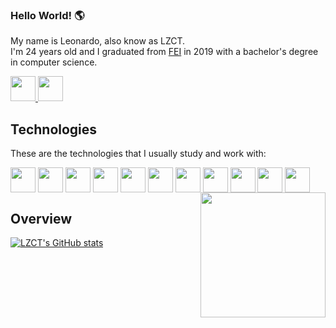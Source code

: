 ### Hello World! 🌎
My name is Leonardo, also know as LZCT. <br>
I'm 24 years old and I graduated from <a href="https://portal.fei.edu.br/">FEI</a> in 2019 with a bachelor's degree in computer science.
<div style="display> inline_block">
  <a href="https://www.linkedin.com/in/leocastabelli/">
    <img height="40" width="40" src="https://cdn.jsdelivr.net/gh/devicons/devicon/icons/linkedin/linkedin-original.svg" />
  </a>
  <a href="https://leocastabelli.vercel.app/">
    <img height="40" width="40" src="https://upload.wikimedia.org/wikipedia/commons/thumb/c/c4/Globe_icon.svg/420px-Globe_icon.svg.png?20180308223847" />
  </a>
</div>        

## Technologies

These are the technologies that I usually study and work with:

<div style="display> inline_block">
  <img height="40" width="40" align="center" src="https://cdn.jsdelivr.net/gh/devicons/devicon/icons/html5/html5-plain-wordmark.svg" />
  <img height="40" width="40" align="center" src="https://cdn.jsdelivr.net/gh/devicons/devicon/icons/javascript/javascript-original.svg" />
  <img height="40" width="40" align="center" src="https://cdn.jsdelivr.net/gh/devicons/devicon/icons/css3/css3-plain-wordmark.svg" />
  <img height="40" width="40" align="center" src="https://cdn.jsdelivr.net/gh/devicons/devicon/icons/react/react-original-wordmark.svg" />
  <img height="40" width="40" align="center" src="https://cdn.jsdelivr.net/gh/devicons/devicon/icons/nextjs/nextjs-original.svg" />
  <img height="40" width="40" align="center" src="https://cdn.jsdelivr.net/gh/devicons/devicon/icons/nodejs/nodejs-original.svg" />
  <img height="40" width="40" align="center" src="https://cdn.jsdelivr.net/gh/devicons/devicon/icons/git/git-original.svg" />
  <img height="40" width="40" align="center" src="https://cdn.worldvectorlogo.com/logos/styled-components-1.svg" />
  <img height="40" width="40" align="center" src="https://cdn.jsdelivr.net/gh/devicons/devicon/icons/bootstrap/bootstrap-original.svg" />
  <img height="40" width="40" align="center" src="https://cdn.jsdelivr.net/gh/devicons/devicon/icons/python/python-original.svg" />
  <img height="40" width="40" align="center" src="https://cdn.jsdelivr.net/gh/devicons/devicon/icons/cplusplus/cplusplus-original.svg" />
  
  <img align="right" width="200" height="200" src="https://i.imgur.com/cgtEoV7.png">       
</div>
          

## Overview

[![LZCT's GitHub stats](https://github-readme-stats.vercel.app/api?username=LZCT&count_private=true&include_all_commits=true&show_icons=true&theme=chartreuse-dark&border_radius=25&hide_border=true)](https://github.com/anuraghazra/github-readme-stats)
<!--
<div><img style="height: auto; width: 40%;" class="img" src="https://github-readme-stats.vercel.app/api/top-langs/?username=LZCT&theme=chartreuse-dark&langs_count=8&layout=compact&hide_border=true&border_radius=25" /></div>
</div>
-->


<!--![Snake animation](https://github.com/LZCT/LZCT/blob/output/github-contribution-grid-snake.svg)-->




<!--
**LZCT/LZCT** is a ✨ _special_ ✨ repository because its `README.md` (this file) appears on your GitHub profile.

Here are some ideas to get you started:

- 🔭 I’m currently working on ...
- 🌱 I’m currently learning ...
- 👯 I’m looking to collaborate on ...
- 🤔 I’m looking for help with ...
- 💬 Ask me about ...
- 📫 How to reach me: ...
- 😄 Pronouns: ...
- ⚡ Fun fact: ...
-->
